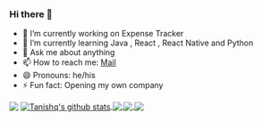 ### Hi there 👋


- 🔭 I’m currently working on Expense Tracker
- 🌱 I’m currently learning Java , React , React Native and Python
- 💬 Ask me about anything
- 📫 How to reach me: [Mail](mailto:anandtanishqs@gmail.com)
- 😄 Pronouns: he/his
- ⚡ Fun fact: Opening my own company

<img align="center" src="https://github-profile-trophy.vercel.app/?username=tanishqsinghanand&margin-w=15&column=7&row=8" />
<a href="https://github.com/TanishqSinghAnand">
  <img align="center" src="https://github-readme-stats.vercel.app/api?username=tanishqsinghanand&show_icons=true&include_all_commits=true&theme=material-palenight" alt="Tanishq's github stats" />
</a>
<a href="https://github.com/TanishqSinghAnand">
  <img align="center" src="https://github-readme-stats.vercel.app/api/top-langs/?username=tanishqsinghanand&layout=compact&theme=material-palenight" />
</a>

<a href="https://github.com/TanishqSinghAnand">
  <img align="center" src="https://github-readme-stats.vercel.app/api/pin/?username=tanishqsinghanand&repo=Whatsapp-Clone&theme=material-palenight" />
</a>    
<a href="www.tanishqsinghanands.live">
  <img align="center" src="https://github-readme-stats.vercel.app/api/pin/?username=tanishqsinghanand&repo=Techny-Teams&theme=material-palenight" />
</a>

